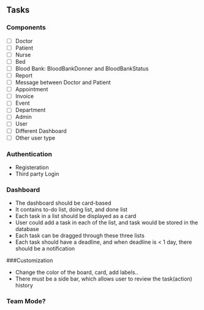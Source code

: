## Tasks

### Components
- [ ] Doctor
- [ ] Patient
- [ ] Nurse
- [ ] Bed
- [ ] Blood Bank: BloodBankDonner and BloodBankStatus
- [ ] Report
- [ ] Message between Doctor and Patient
- [ ] Appointment
- [ ] Invoice
- [ ] Event
- [ ] Department
- [ ] Admin
- [ ] User
- [ ] Different Dashboard
- [ ] Other user type

### Authentication

- Registeration
- Third party Login


### Dashboard
- The dashboard should be card-based
- It contains to-do list, doing list, and done list
- Each task in a list should be displayed as a card
- User could add a task in each of the list, and task would be stored in the database
- Each task can be dragged through these three lists
- Each task should have a deadline, and when deadline is < 1 day, there should be a notification

###Customization
- Change the color of the board, card, add labels..
- There must be a side bar, which allows user to review the task(action) history

### Team Mode?
